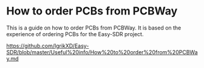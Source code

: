 
# How to order PCBs from PCBWay

This is a guide on how to order PCBs from PCBWay. It is based on the experience of ordering PCBs for the Easy-SDR project.

https://github.com/IgrikXD/Easy-SDR/blob/master/Useful%20info/How%20to%20order%20from%20PCBWay.md


